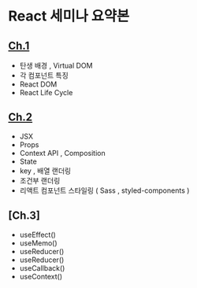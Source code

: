 # React 세미나 요약본




## [Ch.1](https://github.com/Seung-hwan285/react-code/tree/master/ch1) 

- 탄생 배경 , Virtual DOM
- 각 컴포넌트 특징 
- React DOM
- React Life Cycle



## [Ch.2](https://github.com/Seung-hwan285/react-code/tree/master/ch2)
- JSX 
- Props
- Context API , Composition 
- State
- key , 배열 랜더링
- 조건부 랜더링 
- 리액트 컴포넌트 스타일링  ( Sass , styled-components ) 


 
## [Ch.3]

- useEffect()
- useMemo()
- useReducer()
- useReducer()
- useCallback()
- useContext()



